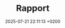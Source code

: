 ---
layout: rapport
title:  "Rapport"
date:   2025-07-21 22:11:13 +0200
categories: jekyll update
description: "Rapport."
permalink: /posts/Rapport
---